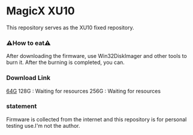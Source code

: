 # MagicX XU10  

This repository serves as the XU10 fixed repository.

### ⚠️**How to eat**⚠️

After downloading the firmware, use Win32DiskImager and other tools to burn it. After the burning is completed, you can.

### **Download Link**

[64G](https://archive.org/details/20231101-xu-10-64-g "64G image")
128G : Waiting for resources
256G : Waiting for resources

### **statement**

Firmware is collected from the internet and this repository is for personal testing use.I'm not the author.